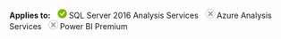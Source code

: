 **Applies to:** ![yes](media/yes.png)SQL Server 2016 Analysis Services ![no](media/no.png)Azure Analysis Services ![no](media/no.png)Power BI Premium